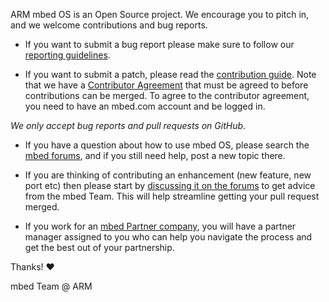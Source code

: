 ARM mbed OS is an Open Source project. We encourage you to pitch in, and we
welcome contributions and bug reports.

* If you want to submit a bug report please make sure to follow our
  [reporting guidelines](https://github.com/ARMmbed/mbed-os/blob/master/Reporting%20Bugs.md).

* If you want to submit a patch, please read the
  [contribution guide](https://github.com/ARMmbed/mbed-os/blob/master/Contributing%20to%20mbed.md).
  Note that we have a
  [Contributor Agreement](http://developer.mbed.org/contributor_agreement/)
  that must be agreed to before contributions can be merged. To agree to the
  contributor agreement, you need to have an mbed.com account and be logged in.

*We only accept bug reports and pull requests on GitHub*.

* If you have a question about how to use mbed OS, please search the
  [mbed forums](http://forums.mbed.com/c/mbed-os), and if you still need help,
  post a new topic there.

* If you are thinking of contributing an enhancement (new feature, new port etc)
  then please start by [discussing it on the forums](http://forums.mbed.com/c/mbed-os)
  to get advice from the mbed Team. This will help streamline getting your pull
  request merged.

* If you work for an [mbed Partner company](http://mbed.com/ecosystem/partners/),
  you will have a partner manager assigned to you who can help you navigate the
  process and get the best out of your partnership.

Thanks! :heart:

mbed Team @ ARM
